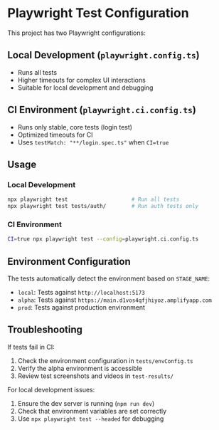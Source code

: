 # Playwright Test Configuration

This project has two Playwright configurations:

## Local Development (`playwright.config.ts`)
- Runs all tests
- Higher timeouts for complex UI interactions
- Suitable for local development and debugging

## CI Environment (`playwright.ci.config.ts`)
- Runs only stable, core tests (login test)
- Optimized timeouts for CI
- Uses `testMatch: "**/login.spec.ts"` when `CI=true`

## Usage

### Local Development
```bash
npx playwright test                    # Run all tests
npx playwright test tests/auth/        # Run auth tests only
```

### CI Environment
```bash
CI=true npx playwright test --config=playwright.ci.config.ts
```

## Environment Configuration

The tests automatically detect the environment based on `STAGE_NAME`:
- `local`: Tests against `http://localhost:5173`
- `alpha`: Tests against `https://main.d1vos4qfjhiyoz.amplifyapp.com`
- `prod`: Tests against production environment

## Troubleshooting

If tests fail in CI:
1. Check the environment configuration in `tests/envConfig.ts`
2. Verify the alpha environment is accessible
3. Review test screenshots and videos in `test-results/`

For local development issues:
1. Ensure the dev server is running (`npm run dev`)
2. Check that environment variables are set correctly
3. Use `npx playwright test --headed` for debugging
